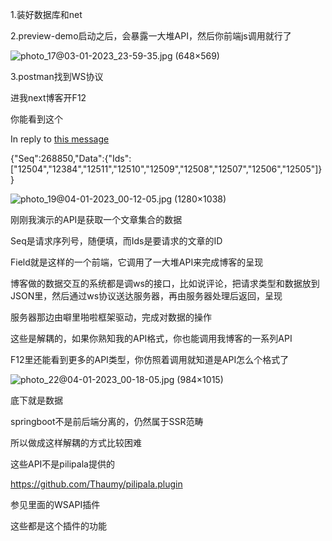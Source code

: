 1.装好数据库和net

2.preview-demo启动之后，会暴露一大堆API，然后你前端js调用就行了

![photo_17@03-01-2023_23-59-35.jpg (648×569)](file:///Users/zervan/Downloads/C%E7%9B%98/video/tg%E8%81%8A%E5%A4%A9%E8%AE%B0%E5%BD%95/ChatExport_2023-01-04/photos/photo_17@03-01-2023_23-59-35.jpg)



3.postman找到WS协议

进我next博客开F12

你能看到这个

In reply to [this message](#go_to_message7272)

{"Seq":268850,"Data":{"Ids":["12504","12384","12511","12510","12509","12508","12507","12506","12505"]}}



![photo_19@04-01-2023_00-12-05.jpg (1280×1038)](file:///Users/zervan/Downloads/C%E7%9B%98/video/tg%E8%81%8A%E5%A4%A9%E8%AE%B0%E5%BD%95/ChatExport_2023-01-04/photos/photo_19@04-01-2023_00-12-05.jpg)

刚刚我演示的API是获取一个文章集合的数据

Seq是请求序列号，随便填，而Ids是要请求的文章的ID

Field就是这样的一个前端，它调用了一大堆API来完成博客的呈现



博客做的数据交互的系统都是调ws的接口，比如说评论，把请求类型和数据放到JSON里，然后通过ws协议送达服务器，再由服务器处理后返回，呈现

服务器那边由噼里啪啦框架驱动，完成对数据的操作

这些是解耦的，如果你熟知我的API格式，你也能调用我博客的一系列API

F12里还能看到更多的API类型，你仿照着调用就知道是API怎么个格式了

![photo_22@04-01-2023_00-18-05.jpg (984×1015)](file:///Users/zervan/Downloads/C%E7%9B%98/video/tg%E8%81%8A%E5%A4%A9%E8%AE%B0%E5%BD%95/ChatExport_2023-01-04/photos/photo_22@04-01-2023_00-18-05.jpg)



底下就是数据

springboot不是前后端分离的，仍然属于SSR范畴

所以做成这样解耦的方式比较困难

这些API不是pilipala提供的

https://github.com/Thaumy/pilipala.plugin

参见里面的WSAPI插件

这些都是这个插件的功能









